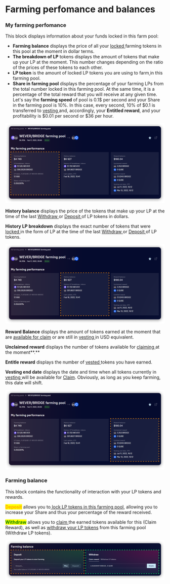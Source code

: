 # Farming perfomance and balances

### My farming perfomance

This block displays information about your funds locked in this farm pool:

* **Farming balance** displays the price of all your [locked ](../../how-to/deposit-farm-tokens.md)farming tokens in this pool at the moment in dollar terms.
* **The breakdown of LP** tokens displays the amount of tokens that make up your LP at the moment. This number changes depending on the ratio of the prices of these tokens to each other.
* **LP token** is the amount of locked LP tokens you are using to farm[ ](../../how-to/deposit-farm-tokens.md)in this farming pool.
* **Share in farming pool** displays the percentage of your farming LPs from the total number locked in this farming pool. At the same time, it is a percentage of the total reward that you will receive at any given time.\
  Let's say the **farming speed** of pool is 0.1$ per second and your Share in the farming pool is 10%. In this case, every second, 10% of $0.1 is transferred to [vesting ](../../../concepts/vesting.md)and, accordingly, your **Entitled reward**, and your profitability is $0.01 per second or $36 per hour.

![](<../../../../../.gitbook/assets/image (112).png>)

**History balance** displays the price of the tokens that make up your LP at the time of the last [Withdraw ](../../how-to/withdraw-farm-tokens.md)or [Deposit ](../../how-to/deposit-farm-tokens.md)of LP tokens in dollars.

**History LP breakdown** displays the exact number of tokens that were [locked ](../../how-to/deposit-farm-tokens.md)in the form of LP at the time of the last [Withdraw ](../../how-to/withdraw-farm-tokens.md)or [Deposit ](../../how-to/deposit-farm-tokens.md)of LP tokens.

![](<../../../../../.gitbook/assets/image (198).png>)

**Reward Balance** displays the amount of tokens earned at the moment that are [available for claim](../../how-to/claim-reward.md) or are still in [vesting ](../../../concepts/vesting.md)in USD equivalent.

**Unclaimed reward** displays the number of tokens available for [claiming ](../../how-to/claim-reward.md)at the moment\*\*.\*\*

**Entitle reward** displays the number of [vested ](../../../concepts/vesting.md)tokens you have earned.

**Vesting end date** displays the date and time when all tokens currently in [vesting ](../../../concepts/vesting.md)will be available for [Claim](../../how-to/claim-reward.md). Obviously, as long as you keep farming, this date will shift.

![](<../../../../../.gitbook/assets/image (138).png>)

### Farming balance

This block contains the functionality of interaction with your LP tokens and rewards.

<mark style="color:orange;">**Deposit**</mark> allows you to[ lock LP tokens in this farming pool](../../how-to/deposit-farm-tokens.md), allowing you to increase your Share and thus your percentage of the reward received.

<mark style="color:green;">**Withdraw**</mark> allows you to [claim ](../../how-to/claim-reward.md)the earned tokens available for this (Claim Reward), as well as [withdraw your LP tokens](../../how-to/withdraw-farm-tokens.md) from this farming pool (Withdraw LP tokens).

![](<../../../../../.gitbook/assets/image (194).png>)
